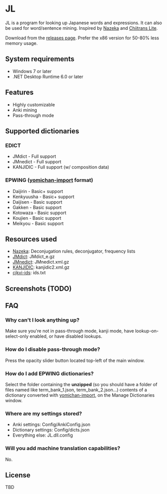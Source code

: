 # JL
JL is a program for looking up Japanese words and expressions. It can also be used for word/sentence mining. Inspired by [Nazeka](https://github.com/wareya/nazeka) and [Chiitrans Lite](https://github.com/alexbft/chiitrans).

Download from the [releases page](https://github.com/rampaa/JL/releases). Prefer the x86 version for 50-80% less memory usage.

## System requirements
* Windows 7 or later
* .NET Desktop Runtime 6.0 or later

## Features
* Highly customizable
* Anki mining
* Pass-through mode 

## Supported dictionaries

### EDICT

* JMdict - Full support
* JMnedict - Full support
* KANJIDIC - Full support (w/ composition data)

### EPWING ([yomichan-import](https://github.com/FooSoft/yomichan-import/) format)

* Daijirin - Basic+ support
* Kenkyuusha - Basic+ support
* Daijisen - Basic support
* Gakken - Basic support
* Kotowaza - Basic support
* Koujien - Basic support
* Meikyou - Basic support

## Resources used
* [Nazeka](https://github.com/wareya/nazeka): Deconjugation rules, deconjugator, frequency lists
* [JMdict](https://www.edrdg.org/wiki/index.php/JMdict-EDICT_Dictionary_Project): JMdict_e.gz
* [JMnedict](https://www.edrdg.org/enamdict/enamdict_doc.html): JMnedict.xml.gz
* [KANJIDIC](https://www.edrdg.org/wiki/index.php/KANJIDIC_Project): kanjidic2.xml.gz
* [cjkvi-ids](https://github.com/cjkvi/cjkvi-ids): ids.txt

## Screenshots (TODO)


## FAQ
### Why can't I look anything up?
Make sure you're not in pass-through mode, kanji mode, have lookup-on-select-only enabled, or have disabled lookups.
### How do I disable pass-through mode?
Press the opacity slider button located top-left of the main window.
### How do I add EPWING dictionaries?
Select the folder containing the **unzipped** (so you should have a folder of files named like term_bank_1.json, term_bank_2.json...)  contents of a dictionary converted with [yomichan-import](https://github.com/FooSoft/yomichan-import/), on the Manage Dictionaries window.
### Where are my settings stored?
* Anki settings: Config/AnkiConfig.json
* Dictionary settings: Config/dicts.json
* Everything else: JL.dll.config
### Will you add machine translation capabilities?
No.

## License
TBD
